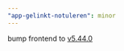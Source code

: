 ```yaml
---
"app-gelinkt-notuleren": minor
---
```


bump frontend to [v5.44.0](https://github.com/lblod/frontend-gelinkt-notuleren/releases/tag/v5.44.0)
